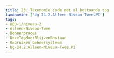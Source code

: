 ```yaml
---
title: 23. Taxonomie code met al bestaande tag
taxonomie: ['bg-24.2.Alleen-Niveau-Twee.PI']
tags:
- HBO-i/niveau-2
- Alleen-Niveau-Twee
- Beheerproces
- DezeTagMoetBlijvenBestaan
- Gebruiken beheersysteem
- bg-24.2.Alleen-Niveau-Twee.PI
---
```

